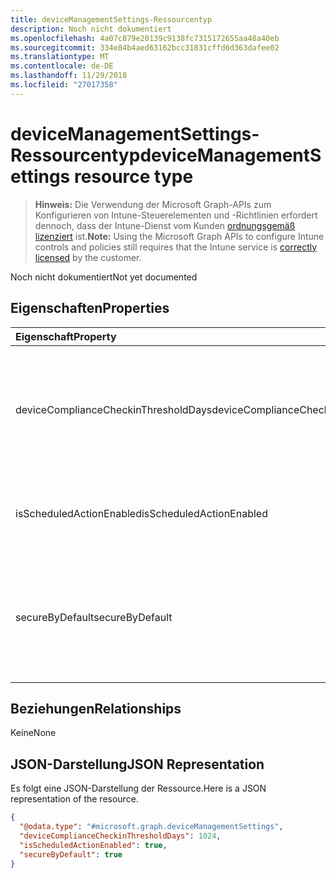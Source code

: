 ```yaml
---
title: deviceManagementSettings-Ressourcentyp
description: Noch nicht dokumentiert
ms.openlocfilehash: 4a07c879e20139c9138fc7315172655aa48a40eb
ms.sourcegitcommit: 334e84b4aed63162bcc31831cffd6d363dafee02
ms.translationtype: MT
ms.contentlocale: de-DE
ms.lasthandoff: 11/29/2018
ms.locfileid: "27017358"
---
```

# <a name="devicemanagementsettings-resource-type"></a><span data-ttu-id="53418-103">deviceManagementSettings-Ressourcentyp</span><span class="sxs-lookup"><span data-stu-id="53418-103">deviceManagementSettings resource type</span></span>

> <span data-ttu-id="53418-104">**Hinweis:** Die Verwendung der Microsoft Graph-APIs zum Konfigurieren von Intune-Steuerelementen und -Richtlinien erfordert dennoch, dass der Intune-Dienst vom Kunden [ordnungsgemäß lizenziert](https://go.microsoft.com/fwlink/?linkid=839381) ist.</span><span class="sxs-lookup"><span data-stu-id="53418-104">**Note:** Using the Microsoft Graph APIs to configure Intune controls and policies still requires that the Intune service is [correctly licensed](https://go.microsoft.com/fwlink/?linkid=839381) by the customer.</span></span>

<span data-ttu-id="53418-105">Noch nicht dokumentiert</span><span class="sxs-lookup"><span data-stu-id="53418-105">Not yet documented</span></span>
## <a name="properties"></a><span data-ttu-id="53418-106">Eigenschaften</span><span class="sxs-lookup"><span data-stu-id="53418-106">Properties</span></span>
|<span data-ttu-id="53418-107">Eigenschaft</span><span class="sxs-lookup"><span data-stu-id="53418-107">Property</span></span>|<span data-ttu-id="53418-108">Typ</span><span class="sxs-lookup"><span data-stu-id="53418-108">Type</span></span>|<span data-ttu-id="53418-109">Beschreibung</span><span class="sxs-lookup"><span data-stu-id="53418-109">Description</span></span>|
|:---|:---|:---|
|<span data-ttu-id="53418-110">deviceComplianceCheckinThresholdDays</span><span class="sxs-lookup"><span data-stu-id="53418-110">deviceComplianceCheckinThresholdDays</span></span>|<span data-ttu-id="53418-111">Int32</span><span class="sxs-lookup"><span data-stu-id="53418-111">Int32</span></span>|<span data-ttu-id="53418-112">Die Anzahl von Tagen, die ein Gerät ohne Einchecken konform bleiben kann.</span><span class="sxs-lookup"><span data-stu-id="53418-112">The number of days a device is allowed to go without checking in to remain compliant.</span></span> <span data-ttu-id="53418-113">Gültige Werte: 0 bis 120</span><span class="sxs-lookup"><span data-stu-id="53418-113">Valid values 0 to 120</span></span>|
|<span data-ttu-id="53418-114">isScheduledActionEnabled</span><span class="sxs-lookup"><span data-stu-id="53418-114">isScheduledActionEnabled</span></span>|<span data-ttu-id="53418-115">Boolean</span><span class="sxs-lookup"><span data-stu-id="53418-115">Boolean</span></span>|<span data-ttu-id="53418-116">Gibt an, ob das Feature für eine geplante Aktion für die Regel aktiviert ist.</span><span class="sxs-lookup"><span data-stu-id="53418-116">Is feature enabled or not for scheduled action for rule.</span></span>|
|<span data-ttu-id="53418-117">secureByDefault</span><span class="sxs-lookup"><span data-stu-id="53418-117">secureByDefault</span></span>|<span data-ttu-id="53418-118">Boolean</span><span class="sxs-lookup"><span data-stu-id="53418-118">Boolean</span></span>|<span data-ttu-id="53418-119">Ist dies auf „true“ gesetzt, sollte das Gerät als nicht konform gelten, wenn keine Konformitätsrichtlinie verfolgt wird.</span><span class="sxs-lookup"><span data-stu-id="53418-119">Device should be noncompliant when there is no compliance policy targeted when this is true</span></span>|

## <a name="relationships"></a><span data-ttu-id="53418-120">Beziehungen</span><span class="sxs-lookup"><span data-stu-id="53418-120">Relationships</span></span>
<span data-ttu-id="53418-121">Keine</span><span class="sxs-lookup"><span data-stu-id="53418-121">None</span></span>
## <a name="json-representation"></a><span data-ttu-id="53418-122">JSON-Darstellung</span><span class="sxs-lookup"><span data-stu-id="53418-122">JSON Representation</span></span>
<span data-ttu-id="53418-123">Es folgt eine JSON-Darstellung der Ressource.</span><span class="sxs-lookup"><span data-stu-id="53418-123">Here is a JSON representation of the resource.</span></span>
<!-- {
  "blockType": "resource",
  "@odata.type": "microsoft.graph.deviceManagementSettings"
}
-->
``` json
{
  "@odata.type": "#microsoft.graph.deviceManagementSettings",
  "deviceComplianceCheckinThresholdDays": 1024,
  "isScheduledActionEnabled": true,
  "secureByDefault": true
}
```




